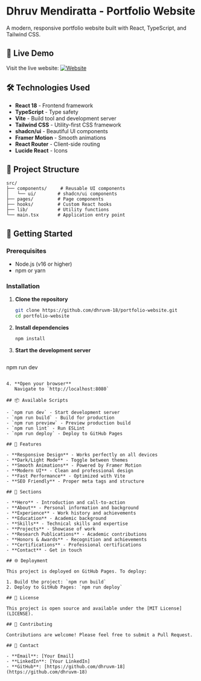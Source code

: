 # Dhruv Mendiratta - Portfolio Website

A modern, responsive portfolio website built with React, TypeScript, and Tailwind CSS.

## 🚀 Live Demo

Visit the live website: [![Website](https://img.shields.io/badge/Website-Visit-blue?style=flat&logo=vercel)](https://dhruv-portfolio-bay.vercel.app/)

## 🛠️ Technologies Used

- **React 18** - Frontend framework
- **TypeScript** - Type safety
- **Vite** - Build tool and development server
- **Tailwind CSS** - Utility-first CSS framework
- **shadcn/ui** - Beautiful UI components
- **Framer Motion** - Smooth animations
- **React Router** - Client-side routing
- **Lucide React** - Icons

## 📁 Project Structure

```
src/
├── components/     # Reusable UI components
│   └── ui/        # shadcn/ui components
├── pages/         # Page components
├── hooks/         # Custom React hooks
├── lib/           # Utility functions
└── main.tsx       # Application entry point
```

## 🚀 Getting Started

### Prerequisites

- Node.js (v16 or higher)
- npm or yarn

### Installation

1. **Clone the repository**
   ```bash
   git clone https://github.com/dhruvm-18/portfolio-website.git
   cd portfolio-website
   ```

2. **Install dependencies**
   ```bash
   npm install
   ```

3. **Start the development server**
   ```bash
npm run dev
```

4. **Open your browser**
   Navigate to `http://localhost:8080`

## 📦 Available Scripts

- `npm run dev` - Start development server
- `npm run build` - Build for production
- `npm run preview` - Preview production build
- `npm run lint` - Run ESLint
- `npm run deploy` - Deploy to GitHub Pages

## 🎨 Features

- **Responsive Design** - Works perfectly on all devices
- **Dark/Light Mode** - Toggle between themes
- **Smooth Animations** - Powered by Framer Motion
- **Modern UI** - Clean and professional design
- **Fast Performance** - Optimized with Vite
- **SEO Friendly** - Proper meta tags and structure

## 📄 Sections

- **Hero** - Introduction and call-to-action
- **About** - Personal information and background
- **Experience** - Work history and achievements
- **Education** - Academic background
- **Skills** - Technical skills and expertise
- **Projects** - Showcase of work
- **Research Publications** - Academic contributions
- **Honors & Awards** - Recognition and achievements
- **Certifications** - Professional certifications
- **Contact** - Get in touch

## 🌐 Deployment

This project is deployed on GitHub Pages. To deploy:

1. Build the project: `npm run build`
2. Deploy to GitHub Pages: `npm run deploy`

## 📝 License

This project is open source and available under the [MIT License](LICENSE).

## 🤝 Contributing

Contributions are welcome! Please feel free to submit a Pull Request.

## 📧 Contact

- **Email**: [Your Email]
- **LinkedIn**: [Your LinkedIn]
- **GitHub**: [https://github.com/dhruvm-18](https://github.com/dhruvm-18)
